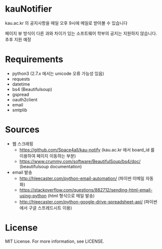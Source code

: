 # kauNotifier
kau.ac.kr 의 공지사항을 매일 오후 9시에 메일로 받아볼 수 있습니다

페이지 뷰 방식이 다른 과와 차이가 있는 소프트웨어 학부의 공지는 지원하지 않습니다. 추후 지원 예정
# Requirements
- python3 (2.7.x 에서는 unicode 오류 가능성 있음)
- requests
- datetime
- bs4 (Beautifulsoup)
- gspread
- oauth2client
- email
- smtplib
# Sources
- 웹 스크래핑
  - https://github.com/Space4all/kau-notify (kau.ac.kr 에서 board_id 를 이용하여 페이지 이동하는 부분)
  - https://www.crummy.com/software/BeautifulSoup/bs4/doc/ (beautifulsoup documentation)
- email 발송
  - http://hleecaster.com/python-email-automation/ (파이썬 이메일 자동화)
  - https://stackoverflow.com/questions/882712/sending-html-email-using-python (html 형식으로 메일 발송)
  - http://hleecaster.com/python-google-drive-spreadsheet-api/ (파이썬에서 구글 스프레드시트 이용)
# License
MIT License. For more information, see LICENSE.
